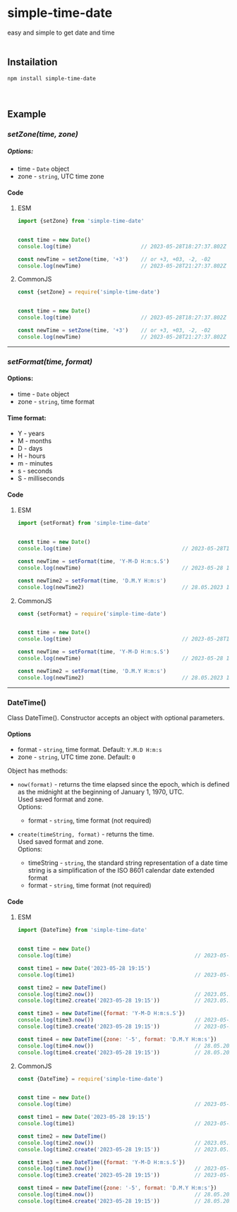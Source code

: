 # simple-time-date
easy and simple to get date and time\
<br/>

## Instailation
```bash
npm install simple-time-date
```
<br/>

## Example

### *setZone(time, zone)*
##### Options:
- time - `Date` object
- zone - `string`, UTC time zone
#### Code
1. ESM
    ```js
    import {setZone} from 'simple-time-date'
   

    const time = new Date()
    console.log(time)                      // 2023-05-28T18:27:37.802Z (+0)
   
    const newTime = setZone(time, '+3')    // or +3, +03, -2, -02
    console.log(newTime)                   // 2023-05-28T21:27:37.802Z (+3)
    ```
2. CommonJS
    ```js
    const {setZone} = require('simple-time-date')
   

    const time = new Date()
    console.log(time)                      // 2023-05-28T18:27:37.802Z (+0)
   
    const newTime = setZone(time, '+3')    // or +3, +03, -2, -02
    console.log(newTime)                   // 2023-05-28T21:27:37.802Z (+3)
    ```
---

### *setFormat(time, format)*

#### Options:
- time - `Date` object
- zone - `string`, time format
#### Time format:
- Y - years
- M - months
- D - days
- H - hours
- m - minutes
- s - seconds
- S - milliseconds
#### Code
1. ESM
    ```js
    import {setFormat} from 'simple-time-date'


    const time = new Date()
    console.log(time)                                   // 2023-05-28T18:40:55.932Z
   
    const newTime = setFormat(time, 'Y-M-D H:m:s.S')
    console.log(newTime)                                // 2023-05-28 18:40:55.932
   
    const newTime2 = setFormat(time, 'D.M.Y H:m:s')
    console.log(newTime2)                               // 28.05.2023 18:40:55
    ```
2. CommonJS
    ```js
    const {setFormat} = require('simple-time-date')


    const time = new Date()
    console.log(time)                                   // 2023-05-28T18:40:55.932Z
   
    const newTime = setFormat(time, 'Y-M-D H:m:s.S')
    console.log(newTime)                                // 2023-05-28 18:40:55.932
   
    const newTime2 = setFormat(time, 'D.M.Y H:m:s')
    console.log(newTime2)                               // 28.05.2023 18:40:55
    ```
---

### DateTime()
Class DateTime(). Constructor accepts an object with optional parameters.
#### Options
- format - `string`, time format. Default: `Y.M.D H:m:s`
- zone - `string`, UTC time zone. Default: `0`

Object has methods:
- `now(format)` - returns the time elapsed since the epoch, which is defined as the midnight at the beginning of January 1, 1970, UTC.\
Used saved format and zone.\
Options: 
  - format - `string`, time format (not required)
  

- `create(timeString, format)` - returns the time.\
Used saved format and zone.\
Options:
  - timeString - `string`, the standard string representation of a date time string is a simplification of the ISO 8601 calendar date extended format
  - format - `string`, time format (not required)
#### Code
1. ESM
    ```js
    import {DateTime} from 'simple-time-date'
    
    
    const time = new Date()
    console.log(time)                                       // 2023-05-28T19:41:46.792Z
    
    const time1 = new Date('2023-05-28 19:15')
    console.log(time1)                                      // 2023-05-28T16:15:00.000Z
    
    const time2 = new DateTime()
    console.log(time2.now())                                // 2023.05.28 19:41:46
    console.log(time2.create('2023-05-28 19:15'))           // 2023.05.28 16:15:00
    
    const time3 = new DateTime({format: 'Y-M-D H:m:s.S'})
    console.log(time3.now())                                // 2023-05-28 19:41:46.799
    console.log(time3.create('2023-05-28 19:15'))           // 2023-05-28 16:15:00.000
    
    const time4 = new DateTime({zone: '-5', format: 'D.M.Y H:m:s'})
    console.log(time4.now())                                // 28.05.2023 14:41:46
    console.log(time4.create('2023-05-28 19:15'))           // 28.05.2023 11:15:00
    ```
2. CommonJS
    ```js
    const {DateTime} = require('simple-time-date')
    
    
    const time = new Date()
    console.log(time)                                       // 2023-05-28T19:41:46.792Z
    
    const time1 = new Date('2023-05-28 19:15')
    console.log(time1)                                      // 2023-05-28T16:15:00.000Z
    
    const time2 = new DateTime()
    console.log(time2.now())                                // 2023.05.28 19:41:46
    console.log(time2.create('2023-05-28 19:15'))           // 2023.05.28 16:15:00
    
    const time3 = new DateTime({format: 'Y-M-D H:m:s.S'})
    console.log(time3.now())                                // 2023-05-28 19:41:46.799
    console.log(time3.create('2023-05-28 19:15'))           // 2023-05-28 16:15:00.000
    
    const time4 = new DateTime({zone: '-5', format: 'D.M.Y H:m:s'})
    console.log(time4.now())                                // 28.05.2023 14:41:46
    console.log(time4.create('2023-05-28 19:15'))           // 28.05.2023 11:15:00
    ```
